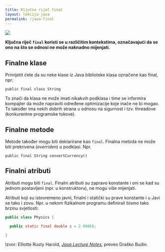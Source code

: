 ```yaml
---
title: Ključna riječ final
layout: lekcija-java
permalink: /java-final
---
```


![](https://www.geeksforgeeks.org/wp-content/uploads/final-keyword-in-java.jpg)

**Ključna riječ `final` koristi se u različitim kontekstima, označavajući da se ono na što se odnosi ne može naknadno mijenjati.**

## Finalne klase

Primijetit ćete da su neke klase iz Java biblioteke klasa označene kao final, npr:

```
public final class String
```

To znači da klasa ne može imati nikakvih podklasa i time se informira kompajler da može napraviti određene optimizacije koje inače ne bi mogao. To također ima nekih dobrih strana u odnosu na sigurnost i tzv. threadove (konkurentne programske tokove).

## Finalne metode

Metode također mogu biti deklarirane kao `final`. Finalna metoda ne može biti prekrivena (*overriden*) u podklasi. Npr.

```
public final String convertCurrency()
```

## Finalni atributi

Atributi mogu biti `final`. Finalni atributi su zapravo konstante i oni se kad su jednom postavljeni (npr. u konstruktoru), ne mogu više mijenjati.

Atributi koji su istovremeno javni, finalni i statički su prave konstante i u Javi se tako i zovu. Npr. u nekom fizikalnom programu definirali bismo tako brzinu svjetlosti:

```java
public class Physics {

  public static final double c = 2.998E8;

}
```

Izvor: Elliotte Rusty Harold, *[Java Lecture Notes](//www.cafeaulait.org/course/index.html)*, preveo Draško Budin.
